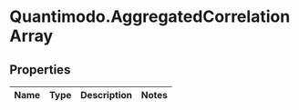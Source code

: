 # Quantimodo.AggregatedCorrelationArray

## Properties
Name | Type | Description | Notes
------------ | ------------- | ------------- | -------------



